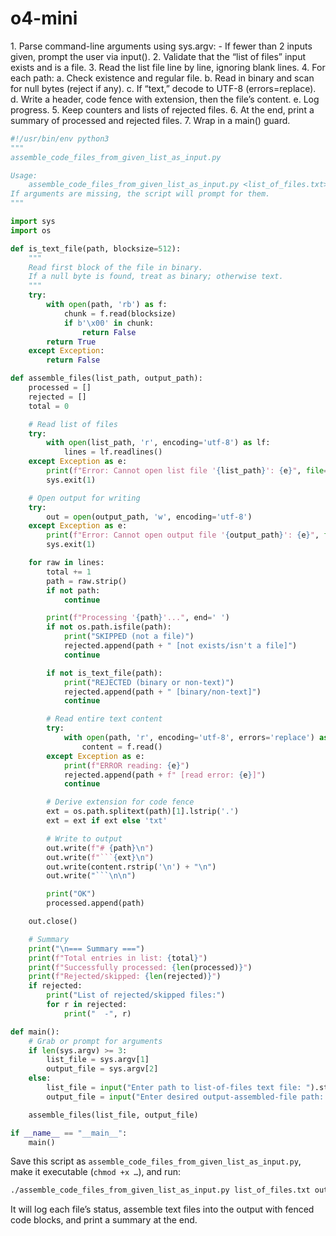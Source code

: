 # o4-mini
<think>
1. Parse command-line arguments using sys.argv:
   - If fewer than 2 inputs given, prompt the user via input().
2. Validate that the “list of files” input exists and is a file.
3. Read the list file line by line, ignoring blank lines.
4. For each path:
   a. Check existence and regular file.
   b. Read in binary and scan for null bytes (reject if any).
   c. If “text,” decode to UTF-8 (errors=replace).
   d. Write a header, code fence with extension, then the file’s content.
   e. Log progress.
5. Keep counters and lists of rejected files.
6. At the end, print a summary of processed and rejected files.
7. Wrap in a main() guard.
</think>

```python
#!/usr/bin/env python3
"""
assemble_code_files_from_given_list_as_input.py

Usage:
    assemble_code_files_from_given_list_as_input.py <list_of_files.txt> <output_assembled_file.txt>
If arguments are missing, the script will prompt for them.
"""

import sys
import os

def is_text_file(path, blocksize=512):
    """
    Read first block of the file in binary.
    If a null byte is found, treat as binary; otherwise text.
    """
    try:
        with open(path, 'rb') as f:
            chunk = f.read(blocksize)
            if b'\x00' in chunk:
                return False
        return True
    except Exception:
        return False

def assemble_files(list_path, output_path):
    processed = []
    rejected = []
    total = 0

    # Read list of files
    try:
        with open(list_path, 'r', encoding='utf-8') as lf:
            lines = lf.readlines()
    except Exception as e:
        print(f"Error: Cannot open list file '{list_path}': {e}", file=sys.stderr)
        sys.exit(1)

    # Open output for writing
    try:
        out = open(output_path, 'w', encoding='utf-8')
    except Exception as e:
        print(f"Error: Cannot open output file '{output_path}': {e}", file=sys.stderr)
        sys.exit(1)

    for raw in lines:
        total += 1
        path = raw.strip()
        if not path:
            continue

        print(f"Processing '{path}'...", end=' ')
        if not os.path.isfile(path):
            print("SKIPPED (not a file)")
            rejected.append(path + " [not exists/isn't a file]")
            continue

        if not is_text_file(path):
            print("REJECTED (binary or non-text)")
            rejected.append(path + " [binary/non-text]")
            continue

        # Read entire text content
        try:
            with open(path, 'r', encoding='utf-8', errors='replace') as f:
                content = f.read()
        except Exception as e:
            print(f"ERROR reading: {e}")
            rejected.append(path + f" [read error: {e}]")
            continue

        # Derive extension for code fence
        ext = os.path.splitext(path)[1].lstrip('.')
        ext = ext if ext else 'txt'

        # Write to output
        out.write(f"# {path}\n")
        out.write(f"```{ext}\n")
        out.write(content.rstrip('\n') + "\n")
        out.write("```\n\n")

        print("OK")
        processed.append(path)

    out.close()

    # Summary
    print("\n=== Summary ===")
    print(f"Total entries in list: {total}")
    print(f"Successfully processed: {len(processed)}")
    print(f"Rejected/skipped: {len(rejected)}")
    if rejected:
        print("List of rejected/skipped files:")
        for r in rejected:
            print("  -", r)

def main():
    # Grab or prompt for arguments
    if len(sys.argv) >= 3:
        list_file = sys.argv[1]
        output_file = sys.argv[2]
    else:
        list_file = input("Enter path to list-of-files text file: ").strip()
        output_file = input("Enter desired output-assembled-file path: ").strip()

    assemble_files(list_file, output_file)

if __name__ == "__main__":
    main()
```

Save this script as `assemble_code_files_from_given_list_as_input.py`, make it executable (`chmod +x …`), and run:

```bash
./assemble_code_files_from_given_list_as_input.py list_of_files.txt output_assembled_files.txt
```

It will log each file’s status, assemble text files into the output with fenced code blocks, and print a summary at the end.
